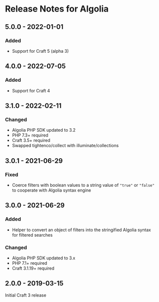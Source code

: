 # Release Notes for Algolia

## 5.0.0 - 2022-01-01

### Added
* Support for Craft 5 (alpha 3)

## 4.0.0 - 2022-07-05

### Added
* Support for Craft 4

## 3.1.0 - 2022-02-11

### Changed
* Algolia PHP SDK updated to 3.2
* PHP 7.3+ required
* Craft 3.5+ required
* Swapped tightenco/collect with illuminate/collections

## 3.0.1 - 2021-06-29

### Fixed
* Coerce filters with boolean values to a string value of `"true"` or `"false"` to cooperate with Algolia syntax engine

## 3.0.0 - 2021-06-29

### Added
* Helper to convert an object of filters into the stringified Algolia syntax for filtered searches

### Changed
* Algolia PHP SDK updated to 3.x
* PHP 7.1+ required
* Craft 3.1.19+ required

## 2.0.0 - 2019-03-15

Initial Craft 3 release
